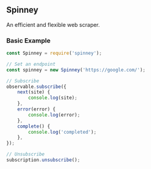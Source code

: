 ## Spinney

An efficient and flexible web scraper.

### Basic Example

```javascript
const Spinney = require('spinney');

// Set an endpoint
const spinney = new Spinney('https://google.com/');

// Subscribe
observable.subscribe({
	next(site) {
		console.log(site);
	},
	error(error) {
		console.log(error);
	},
	complete() {
		console.log('completed');
	},
});

// Unsubscribe
subscription.unsubscribe();
```
